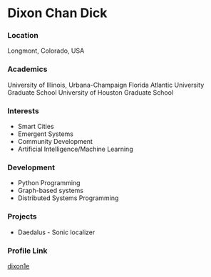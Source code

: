# Dixon Chan Dick

### Location

Longmont, Colorado, USA

### Academics

University of Illinois, Urbana-Champaign
Florida Atlantic University Graduate School
University of Houston Graduate School

### Interests

* Smart Cities
* Emergent Systems
* Community Development
* Artificial Intelligence/Machine Learning

### Development

* Python Programming
* Graph-based systems
* Distributed Systems Programming

### Projects

- Daedalus - Sonic localizer

### Profile Link

[dixon1e](https://github.com/dixon1e)
